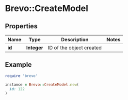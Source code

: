 # Brevo::CreateModel

## Properties

| Name | Type | Description | Notes |
| ---- | ---- | ----------- | ----- |
| **id** | **Integer** | ID of the object created |  |

## Example

```ruby
require 'brevo'

instance = Brevo::CreateModel.new(
  id: 122
)
```

